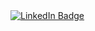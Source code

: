 <div align="row">
  
  <div id="badges">
    <a href="https://www.linkedin.com/in/stefan-birsan-b1373a211/">
     <img src="https://img.shields.io/badge/LinkedIn-blue?style=for-the-badge&logo=linkedin&logoColor=white" alt="LinkedIn Badge"/>
    </a>
  </div>
</div>
